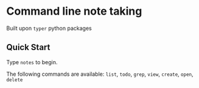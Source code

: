 # Command line note taking

Built upon `typer` python packages

## Quick Start

Type `notes` to begin.

The following commands are available: `list`, `todo`, `grep`, `view`,  `create`, `open`, `delete`
